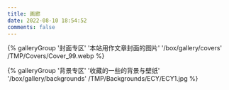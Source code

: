 ```yaml
---
title: 画廊
date: 2022-08-10 18:54:52
comments: false
---
```


<div class="gallery-group-main">

{% galleryGroup '封面专区' '本站用作文章封面的图片' '/box/gallery/covers' /TMP/Covers/Cover_99.webp %}

{% galleryGroup '背景专区' '收藏的一些的背景与壁纸' '/box/gallery/backgrounds' /TMP/Backgrounds/ECY/ECY1.jpg %}
</div>
